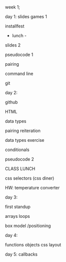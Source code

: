 week 1;


  day 1:
  slides
  games 1

  installfest

  - lunch -

  slides 2

  pseudocode 1

  pairing

  command line

  git

  day 2:

  github


  HTML

  data types

  pairing reiteration

  data types exercise

  conditionals

  pseudocode 2


  CLASS LUNCH

  css selectors (css diner)


  HW: temperature converter

  day 3:

  first standup

  arrays loops

  box model /positioning

  day 4:

  functions
  objects
  css layout

  day 5:
  callbacks






